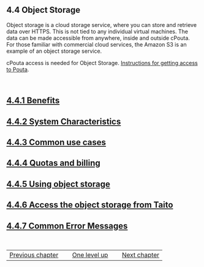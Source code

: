 ## 4.4 Object Storage

Object storage  is a cloud  storage service,  where you can  store and
retrieve data over  HTTPS. This is not tied to  any individual virtual
machines. The  data can be  made accessible from anywhere,  inside and
outside cPouta. For those familiar with commercial cloud services, the
Amazon S3 is an example of an object storage service.

cPouta access is needed  for Object Storage. [Instructions for getting
access to Pouta].

 

## [4.4.1 Benefits]

## [4.4.2 System Characteristics]

## [4.4.3 Common use cases]

## [4.4.4 Quotas and billing]

## [4.4.5 Using object storage]

## [4.4.6 Access the object storage from Taito]

## [4.4.7 Common Error Messages]

 

|                    | | | | |
|--------------------|-----|----------------|-----|--------------------------------|
| [Previous chapter] |     | [One level up] |     | [Next chapter][4.4.1 Benefits] |

  [Instructions for getting access to Pouta]: https://research.csc.fi/pouta-application
  [4.4.1 Benefits]: https://research.csc.fi/pouta-object-storage-benefits
  [4.4.2 System Characteristics]: https://research.csc.fi/pouta-object-storage-system-characteristics
  [4.4.3 Common use cases]: https://research.csc.fi/pouta-object-storage-common-use-cases
  [4.4.4 Quotas and billing]: https://research.csc.fi/pouta-object-storage-quotas-and-billing
  [4.4.5 Using object storage]: https://research.csc.fi/pouta-using-object-storage
  [4.4.6 Access the object storage from Taito]: https://research.csc.fi/accessing-the-pouta-object-storage-from-taito
  [4.4.7 Common Error Messages]: https://research.csc.fi/pouta-object-storage-common-error-messages
  [Previous chapter]: https://research.csc.fi/pouta-snapshots
  [One level up]: https://research.csc.fi/pouta-storage
